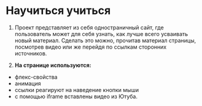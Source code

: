 # Научиться учиться

1. Проект представляет из себя одностраничный сайт, где пользователь может для себя узнать, как лучше всего усваивать новый материал. Сделать это можно, прочитав материал страницы, посмотрев видео или же перейдя по ссылкам сторонних источников.

2. __На странице используются:__
* флекс-свойства
* анимация
* ссылки реагируют на наведение кнопки мыши
* с помощью iframe вставлены видео из Ютуба.
